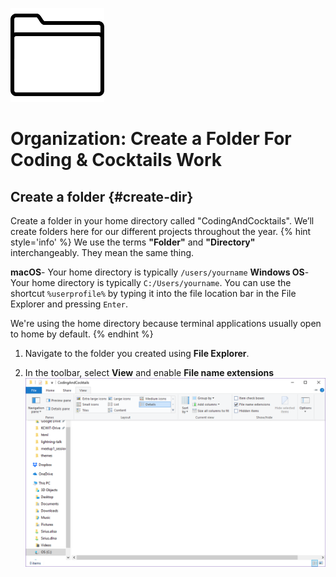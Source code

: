 ![](images/folder.png)

# Organization: Create a Folder For Coding & Cocktails Work

## Create a folder {#create-dir}
Create a folder in your home directory called "CodingAndCocktails". We’ll create folders here for our different projects throughout the year.
{% hint style='info' %}
We use the terms **"Folder"** and **"Directory"** interchangeably.  They mean the same thing.

**macOS**- Your home directory is typically `/users/yourname` 
**Windows OS**- Your home directory is typically `C:/Users/yourname`. You can use the shortcut `%userprofile%` by typing it into the file location bar in the File Explorer and pressing `Enter`.

We're using the home directory because terminal applications usually open to home by default. 
{% endhint %}


<!--sec data-title="Windows Only: Enable viewing file extensions" data-id="section0" data-show=true data-collapse=true ces-->
1. Navigate to the folder you created using **File Explorer**.

1. In the toolbar, select **View** and enable **File name extensions**
![](images/view-extensions.png)
<!--endsec-->
